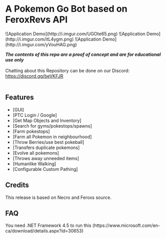 <!-- title -->
<h1>A Pokemon Go Bot based on FeroxRevs API</h1>
![Application Demo](http://i.imgur.com/UGOte65.png)
![Application Demo](http://i.imgur.com/itL4ygm.png)
![Application Demo](http://i.imgur.com/yVouHAG.png)

<!-- disclaimer -->
<strong><em>The contents of this repo are a proof of concept and are for educational use only</em></strong>
<br/><br/>
Chatting about this Repository can be done on our Discord: https://discord.gg/beVKFJR<br/>
<br/>

<h2><a name="features">Features</a></h2>

 - [GUI]
 - [PTC Login / Google]
 - [Get Map Objects and Inventory]
 - [Search for gyms/pokestops/spawns]
 - [Farm pokestops]
 - [Farm all Pokemon in neighbourhood]
 - [Throw Berries/use best pokeball]
 - [Transfers duplicate pokemons]
 - [Evolve all pokemons]
 - [Throws away unneeded items]
 - [Humanlike Walking]
 - [Configurable Custom Pathing]

<h2><a name="credits">Credits</a></h2>
This release is based on Necro and Feroxs source.

<h2><a name="faq">FAQ</a></h2>
You need .NET Framework 4.5 to run this (https://www.microsoft.com/en-ca/download/details.aspx?id=30653)
